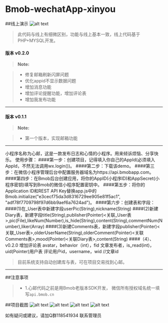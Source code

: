 # Bmob-wechatApp-xinyou


##线上演示
![alt text](static/code.jpg "心邮")
> 此代码与线上有细微区别，功能与线上基本一致，线上代码基于PHP+MYSQL开发。



#### <i class="icon-file"></i> 版本 v0.2.0
> **Note:**

> - 修复邮箱刷新闪屏问题
> - 优化appid不显示数据问题
> - 增加消息功能
> - 增加评论提醒功能，增加评论表
> - 增加我发布功能

----------


#### <i class="icon-file"></i> 版本 v0.1.1
> **Note:**

> - 第一个版本，实现邮箱功能

----------


小程序名称为心邮，这是一款发布日志和心情的小程序。用来倾诉烦恼、分享快乐。
使用步骤：
####第一步：创建项目，记得填入你自己的AppId(必须填入AppId，不然无法调用wx.login())。
####第二步：下载该demo。
####第三步：在微信小程序管理后台中配置服务器域名为https://api.bmobapp.com。
####第四步：在Bmob后台创建应用，将你的AppID(小程序ID)和AppSecret(小程序密钥)填写到Bmob的微信小程序配置密钥中。
####第五步：将你的Application ID和REST API Key替换app.js中的Bmob.initialize("e3cecf75da3d8316729ee905e81f5ac1", "adf78f7709798f97d6bb9aef6a7624ad")。
####第六步：创建表和字段：
####(1)在_User表中新建字段userPic(String),nickname(String)
####(2)新建Diary表，新建字段title(String),publisher(Pointer)<关联_User表>,pic(File),likeNum(Number),is_hide(String),content(String),commentNum(Number),liker(Array)
####(3)新建Comments表，新建字段publisher(Pointer)<关联_User表>,olderUserName(String),olderComment(Pointer)<关联Comments表>,mood(Pointer)<关联Diary表>,content(String)
####（4）、v0.2.0 增加评论表  avatar，behavior（int），fid 文章发布者，is_read(int)，uid(Pointer)用户表 评论用户id，username，wid //文章id

> 目前系统支持自动创建库与表，可在项目交易找到心邮。

---

##注意事项

> - 1.心邮代码之前是用Bmob老版本SDK开发， 微信所有授权域名统一填写`api.bmob.cn`



##项目截图
![alt text](static/WechatIMG12.jpeg "心邮")
![alt text](static/WechatIMG11.jpeg "心邮")
![alt text](static/WechatIMG13.jpeg "心邮")
![alt text](static/WechatIMG14.png "心邮")

如有疑问或建议，请加Q群118541934 联系管理员
